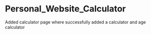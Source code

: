 # Personal_Website_Calculator
Added calculator page where successfully added a calculator and age calculator
